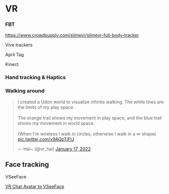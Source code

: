 # VR

### FBT

https://www.crowdsupply.com/slimevr/slimevr-full-body-tracker

Vive trackers

April Tag

Kinect

### Hand tracking & Haptics



### Walking around

<blockquote class="twitter-tweet" data-dnt="true"><p lang="en" dir="ltr">I created a Udon world to visualize infinite walking. The white lines are the limits of my play space.<br><br>The orange trail shows my movement in play space, and the blue trail shows my movement in world space.<br><br>(When I&#39;m wireless I walk in circles, otherwise I walk in a ∞ shape) <a href="https://t.co/x9AQpTiFIJ">pic.twitter.com/x9AQpTiFIJ</a></p>&mdash; Haï~ (@vr_hai) <a href="https://twitter.com/vr_hai/status/1482904437660262404?ref_src=twsrc%5Etfw">January 17, 2022</a></blockquote> <script async src="https://platform.twitter.com/widgets.js" charset="utf-8"></script>



## Face tracking

VSeeFace

[VR Chat Avatar to VSeeFace](https://www.youtube.com/watch?v=Pqp-zMX0O_4)

